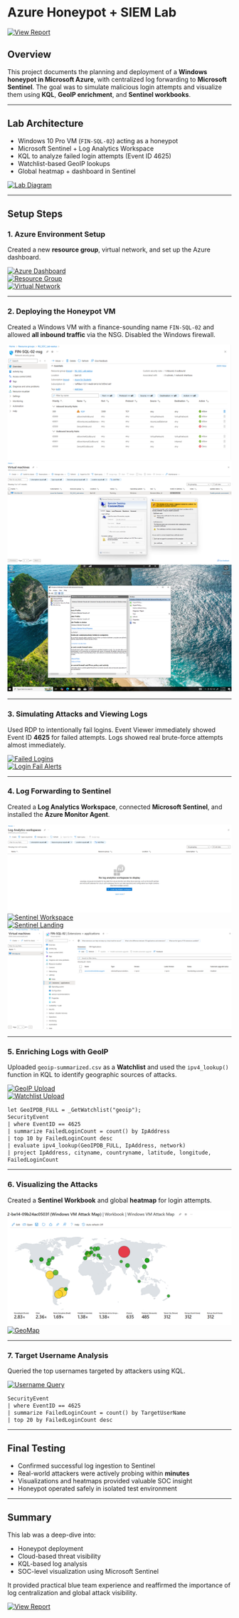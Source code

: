 # Azure Honeypot + SIEM Lab

[![View Report](https://img.shields.io/badge/PDF_Report-View-blue?logo=adobeacrobatreader&style=for-the-badge)](./Azure_Honeypot_SIEM_Lab_Report.pdf)

## Overview

This project documents the planning and deployment of a **Windows honeypot in Microsoft Azure**, with centralized log forwarding to **Microsoft Sentinel**. The goal was to simulate malicious login attempts and visualize them using **KQL**, **GeoIP enrichment**, and **Sentinel workbooks**.

---

## Lab Architecture

- Windows 10 Pro VM (`FIN-SQL-02`) acting as a honeypot
- Microsoft Sentinel + Log Analytics Workspace
- KQL to analyze failed login attempts (Event ID 4625)
- Watchlist-based GeoIP lookups
- Global heatmap + dashboard in Sentinel

[![Lab Diagram](./images/1_Azure_Honeypot_Lab_Diagram.jpeg)](./images/1_ProjectTo_VM.png)

---

## Setup Steps

### 1. Azure Environment Setup

Created a new **resource group**, virtual network, and set up the Azure dashboard.

[![Azure Dashboard](./images/2_VM_login_test_failing.png)](./images/2_VM_login_test_failing.png)  
[![Resource Group](./images/3_VM_login_test_fail_results.png)](./images/3_VM_login_test_fail_results.png)  
[![Virtual Network](./images/4_Log_analytics_WS_created.png)](./images/4_Log_analytics_WS_created.png)

---

### 2. Deploying the Honeypot VM

Created a Windows VM with a finance-sounding name `FIN-SQL-02` and allowed **all inbound traffic** via the NSG. Disabled the Windows firewall.

[![NSG Firewall](./images/6_NSG_firewall.png)](./images/6_NSG_firewall.png)  
[![Remote In](./images/8_Remote_in_desktop.png)](./images/8_Remote_in_desktop.png)  
[![Firewall Off](./images/9_WindowsVM_firewall_off.png)](./images/9_WindowsVM_firewall_off.png)

---

### 3. Simulating Attacks and Viewing Logs

Used RDP to intentionally fail logins. Event Viewer immediately showed Event ID **4625** for failed attempts. Logs showed real brute-force attempts almost immediately.

[![Failed Logins](./images/11_VM_login_test_fail_results.png)](./images/11_VM_login_test_fail_results.png)  
[![Login Fail Alerts](./images/12_VM_login_test_fail_results.png)](./images/12_VM_login_test_fail_results.png)

---

### 4. Log Forwarding to Sentinel

Created a **Log Analytics Workspace**, connected **Microsoft Sentinel**, and installed the **Azure Monitor Agent**.

[![Log Analytics Workspace](./images/13_Workspace_created.png)](./images/13_Workspace_created.png)  
[![Sentinel Workspace](./images/14_MAS_Sentinel_WS.png)](./images/14_MAS_Sentinel_WS.png)  
[![Sentinel Landing](./images/15_SentinelLandingpage.png)](./images/15_SentinelLandingpage.png)  
[![Monitor Agent](./images/19_Monitor_agent_deployed.png)](./images/19_Monitor_agent_deployed.png)

---

### 5. Enriching Logs with GeoIP

Uploaded `geoip-summarized.csv` as a **Watchlist** and used the `ipv4_lookup()` function in KQL to identify geographic sources of attacks.

[![GeoIP Upload](./images/25_GeoIP_data_upload_success.png)](./images/25_GeoIP_data_upload_success.png)  
[![Watchlist Upload](./images/24_Sentinel_watchlist_geoipdata.png)](./images/24_Sentinel_watchlist_geoipdata.png)

```kql
let GeoIPDB_FULL = _GetWatchlist("geoip");
SecurityEvent
| where EventID == 4625
| summarize FailedLoginCount = count() by IpAddress
| top 10 by FailedLoginCount desc
| evaluate ipv4_lookup(GeoIPDB_FULL, IpAddress, network)
| project IpAddress, cityname, countryname, latitude, longitude, FailedLoginCount
```

---

### 6. Visualizing the Attacks

Created a **Sentinel Workbook** and global **heatmap** for login attempts.

[![Heatmap](./images/27_Heatmap_after_24hrs.png)](./images/27_Heatmap_after_24hrs.png)  
[![GeoMap](./images/29_GeoMap_top_country_attacks.png)](./images/29_GeoMap_top_country_attacks.png)

---

### 7. Target Username Analysis

Queried the top usernames targeted by attackers using KQL.

[![Username Query](./images/30_GeoMap_top_username_attempts.png)](./images/30_GeoMap_top_username_attempts.png)

```kql
SecurityEvent
| where EventID == 4625
| summarize FailedLoginCount = count() by TargetUserName
| top 20 by FailedLoginCount desc
```

---

## Final Testing

- Confirmed successful log ingestion to Sentinel  
- Real-world attackers were actively probing within **minutes**  
- Visualizations and heatmaps provided valuable SOC insight  
- Honeypot operated safely in isolated test environment  

---

## Summary

This lab was a deep-dive into:
- Honeypot deployment
- Cloud-based threat visibility
- KQL-based log analysis
- SOC-level visualization using Microsoft Sentinel

It provided practical blue team experience and reaffirmed the importance of log centralization and global attack visibility.

[![View Report](https://img.shields.io/badge/PDF_Report-View-blue?logo=adobeacrobatreader&style=for-the-badge)](./Azure_Honeypot_SIEM_Lab_Report.pdf)
